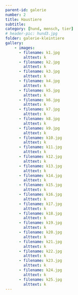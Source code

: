 ```yaml
---
parent-id: galerie
number: 2
title: Haustiere
subtitle: 
category: [hund, mensch, tier]
# header-pic: hund3.jpg
folder: galerie-kleintiere
gallery:
    - images:
      - filename: k1.jpg
        alttext: k
      - filename: k2.jpg
        alttext: k
      - filename: k3.jpg
        alttext: k
      - filename: k4.jpg
        alttext: k
      - filename: k5.jpg
        alttext: k
      - filename: k6.jpg
        alttext: k
      - filename: k7.jpg
        alttext: k
      - filename: k8.jpg
        alttext: k
      - filename: k9.jpg
        alttext: k
      - filename: k10.jpg
        alttext: k
      - filename: k11.jpg
        alttext: k
      - filename: k12.jpg
        alttext: k
      - filename: k13.jpg
        alttext: k
      - filename: k14.jpg
        alttext: k
      - filename: k15.jpg
        alttext: k
      - filename: k16.jpg
        alttext: k
      - filename: k17.jpg
        alttext: k
      - filename: k18.jpg
        alttext: k
      - filename: k19.jpg
        alttext: k
      - filename: k20.jpg
        alttext: k
      - filename: k21.jpg
        alttext: k
      - filename: k22.jpg
        alttext: k
      - filename: k23.jpg
        alttext: k
      - filename: k24.jpg
        alttext: k
      - filename: k25.jpg
        alttext: k
---
```

<!-- beschreibender Text hier -->
